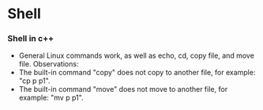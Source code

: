 # Shell
### Shell in c++
- General Linux commands work, as well as echo, cd, copy file, and move file.
Observations:
- The built-in command "copy" does not copy to another file, for example: "cp p p1".
- The built-in command "move" does not move to another file, for example: "mv p p1".
